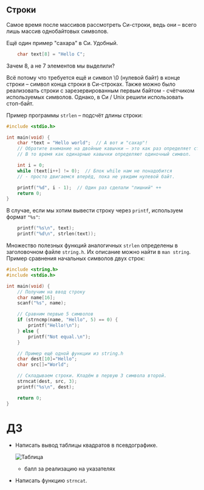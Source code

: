 ## Строки

Самое время после массивов рассмотреть Си-строки, ведь они – всего лишь массив
однобайтовых символов.

Ещё один пример "сахара" в Си. Удобный.

```C
    char text[8] = "Hello C";
```

Зачем 8, а не 7 элементов мы выделили?

Всё потому что требуется ещё и символ \0 (нулевой байт) в конце строки – символ конца строки в
Си-строках. Также можно было реализовать строки с зарезервированным первым байтом - счётчиком
используемых символов. Однако, в Си / Unix решили использовать стоп-байт.

Пример программы `strlen` – подсчёт длины строки:

```C
#include <stdio.h>

int main(void) {
    char *text = "Hello world";  // А вот и "сахар"!
    // Обратите внимание на двойные кавычки – это как раз определяет строку.
    // В то время как одинарные кавычки определяют одиночный символ.

    int i = 0;
    while (text[i++] != 0);  // Блок while нам не понадобится
    // - просто двигаемся вперёд, пока не увидим нулевой байт.

    printf("%d", i - 1);  // Один раз сделали "лишний" ++
    return 0;
}
```

В случае, если мы хотим вывести строку через `printf`, используем формат `"%s"`:

```C
    printf("%s\n", text);
    printf("%d\n", strlen(text));
```

Множество полезных функций аналогичных `strlen` определены в заголовочном файле `string.h`.
Их описание можно найти в `man string`. Пример сравнения начальных символов двух строк:

```C
#include <string.h>
#include <stdio.h>

int main(void) {
    // Получим на ввод строку
    char name[16];
    scanf("%s", name);

    // Сравним первые 5 символов
    if (strncmp(name, "Hello", 5) == 0) {
        printf("Hello!\n");
    } else {
        printf("Not equal.\n");
    }

    // Пример ещё одной функции из string.h
    char dest[10]="Hello";
    char src[]="World";

    // Складываем строки. Кладём в первую 3 символа второй.
    strncat(dest, src, 3);
    printf("%s\n", dest);

    return 0;
}
```

# ДЗ

- Написать вывод таблицы квадратов в псевдографике.

  ![Таблица](http://matematikaiskusstvo.ru/images/tb2.jpg)
  + балл за реализацию на указателях
- Написать функцию `strncat`.
